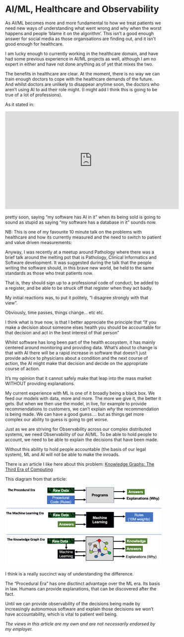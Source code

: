 
# AI/ML, Healthcare and Observability

As AI/ML becomes more and more fundamental to how we treat patients we need new ways of understanding what went wrong and why when the worst happens and people ‘blame it on the algorithm’. This isn’t a good enough answer for social media as those organisations are finding out, and it isn’t good enough for healthcare.

I am lucky enough to currently working in the healthcare domain, and have had some previous experience in AI/ML projects as well, although I am no expert in either and have not done anything as of yet that mixes the two.

The benefits in healthcare are clear. At the moment, there is no way we can train enough doctors to cope with the healthcare demands of the future. And whilst doctors are unlikely to disappear anytime soon, the doctors who aren’t using AI to aid their role might. (I might add I think this is going to be true of a lot of professions).

As it stated in:

<center><iframe width="560" height="315" src="https://www.youtube.com/embed/Y99Ukze18Pw" frameborder="0" allowfullscreen></iframe></center>

pretty soon, saying “my software has AI in it” when its being sold is going to sound as stupid as saying “my software has a database in it” sounds now.

NB: This is one of my favourite 10 minute talk on the problems with healthcare and how its currently measured and the need to switch to patient and value driven measurements:

Anyway, I was recently at a meetup around Pathology where there was a brief talk around the melting pot that is Pathology, Clinical Informatics and Software development. It was suggested during the talk that the people writing the software should, in this brave new world, be held to the same standards as those who treat patients now.

That is, they should sign up to a professional code of conduct, be added to a register, and be able to be struck off that register when they act badly.

My initial reactions was, to put it politely, “I disagree strongly with that view”.

Obviously, time passes, things change… etc etc.

I think what is true now, is that I better appreciate the principle that “If you make a decision about someone elses health you should be accountable for that decision and act in the best interest of that person”

Whilst software has long been part of the health ecosystem, it has mainly centered around monitoring and providing data. What’s about to change is that with AI there will be a rapid increase in software that doesn’t just provide advice to physicians about a condition and the next course of action, the AI might make that decision and decide on the appropriate course of action.

It’s my opinion that it cannot safely make that leap into the mass market WITHOUT providing explanations.

My current experience with ML is one of it broadly being a black box. We feed our models with data, more and more. The more we give it, the better it gets. But when we then use the model, in live, for example to provide recommendations to customers, we can’t explain *why* the recommendation is being made. We can have a good guess…. but as things get more complex our ability to guess is going to get worse.

Just as we are striving for Observability across our complex distributed systems, we need Observability of our AI/ML. To be able to hold people to account, we need to be able to explain the decisions that have been made.

Without this ability to hold people accountable (the basis of our legal system), ML and AI will not be able to make the inroads.

There is an article I like here about this problem:
[Knowledge Graphs: The Third Era of Computing](https://medium.com/@dmccreary/knowledge-graphs-the-third-era-of-computing-a8106f343450)

This diagram from that article:

![Procedural era vs Machine Learning era vs Knowledge Graph era](./1_2srJrLqHpA3paQqC6fjotw.png)

I think is a really succinct way of understanding the difference.

The “Procedural Era” has one disctinct advantage over the ML era. Its basis in law. Humans can provide explanations, that can be discovered after the fact.

Until we can provide observability of the decisions being made by increasingly autonomous software and explain those decisions we won’t have accountability, which is vital to patient well being.

*The views in this article are my own and are not necessarily endorsed by my employer.*
